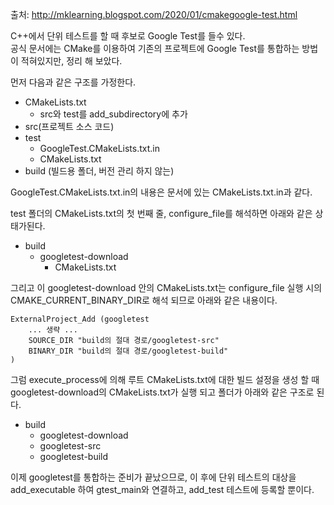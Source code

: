 출처: http://mklearning.blogspot.com/2020/01/cmakegoogle-test.html  
  
C++에서 단위 테스트를 할 때 후보로 Google Test를 들수 있다.  
공식 문서에는 CMake를 이용하여 기존의 프로젝트에 Google Test를 통합하는 방법이 적혀있지만, 정리 해 보았다.  
  
먼저 다음과 같은 구조를 가정한다.  
- CMakeLists.txt
    - src와 test를 add_subdirectory에 추가
- src(프로젝트 소스 코드)
- test
    - GoogleTest.CMakeLists.txt.in
    - CMakeLists.txt
- build (빌드용 폴더, 버전 관리 하지 않는)
  
GoogleTest.CMakeLists.txt.in의 내용은 문서에 있는 CMakeLists.txt.in과 같다.  
  
test 폴더의 CMakeLists.txt의 첫 번째 줄, configure_file를 해석하면 아래와 같은 상태가된다.  
- build
    - googletest-download
        - CMakeLists.txt
            
그리고 이 googletest-download 안의 CMakeLists.txt는 configure_file 실행 시의 CMAKE_CURRENT_BINARY_DIR로 해석 되므로 아래와 같은 내용이다.  
```
ExternalProject_Add (googletest
    ... 생략 ...
    SOURCE_DIR "build의 절대 경로/googletest-src"
    BINARY_DIR "build의 절대 경로/googletest-build"
)
```
  
그럼 execute_process에 의해 루트 CMakeLists.txt에 대한 빌드 설정을 생성 할 때 googletest-download의 CMakeLists.txt가 실행 되고 폴더가 아래와 같은 구조로 된다.  
- build
    - googletest-download
    - googletest-src
    - googletest-build
      
이제 googletest를 통합하는 준비가 끝났으므로, 이 후에 단위 테스트의 대상을 add_executable 하여 gtest_main와 연결하고, add_test 테스트에 등록할 뿐이다.  
